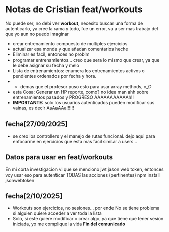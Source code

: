 # Notas de Cristian feat/workouts

No puede ser, no debi ver **workout**, necesito buscar una forma de autenticarlo, ya cree la rama y todo, fue un error, va a ser mas trabajo del que yo aun no puedo imaginar

- crear entrenamiento compuesto de multiples ejercicios
- actualizar esa monda y que añadan comentarios heche
- Eliminar es facil, entonces no problm
- programar entrenamientos... creo que sera lo mismo que crear, ya que le debe asignar su fecha y melo
- Lista de entrenamientos: enumera los entrenamientos activos o pendientes ordenados por fecha y hora.
- - demas que el profesor puso esto para usar array methods, o_O 
- esta Cosa: Generar un HP reporte, como? no idea man ahh sobre entrenamientos pasados y PROGRESO AAAAAAAAAAAh!!
- **IMPORTANTE:** solo los usuarios autenticados pueden modificar sus vainas, es decir AaAaAAa!!!!!!
## fecha[27/09/2025]
- se creo los controllers y el manejo de rutas funcional. dejo aqui para enfocarme en ejercicios que esta mas facil similar a users... 

## Datos para usar en feat/workouts
En mi corta investigacion vi que se menciono jwt jason web token, entonces voy usar eso para autenticar TODAS las acciones (pertinentes)
npm install jsonwebtoken

## fecha[2/10/2025]
- Workouts son ejercicios, no sesiones... por ende No se tiene problema si alguien quiere acceder a ver toda la lista
- Solo, si este quiere modificar o crear algo, ya que tiene que tener sesion iniciada, yo me complique la vida **Fin del comunicado**